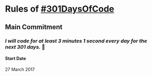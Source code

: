 # Rules of [#301DaysOfCode](README.md)

## Main Commitment
### *I will code for at least 3 minutes 1 second every day for the next 301 days.* :muscle:

#### Start Date
27 March 2017
